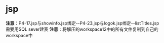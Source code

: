 # jsp
__注意__：P4-17.jsp与showinfo.jsp绑定--P4-23.jsp与logok.jsp绑定--listTitles.jsp需要用SQL sever建表
__注意__：将解压的workspace12中的所有文件复制到自己的workspace中
